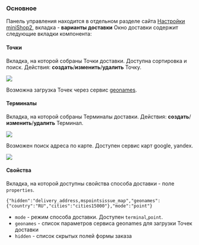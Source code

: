 ### Основное

Панель управления находится в отдельном разделе сайта [Настройки miniShop2][01020104], вкладка - **варианты доставки**
Окно доставки содержит следующие вкладки компонента:

#### Точки
Вкладка, на которой собраны Точки доставки. Доступна сортировка и поиск.
Действия: **создать**/**изменить**/**удалить** Точку.

[![](https://file.modx.pro/files/2/8/8/2885b4e4512e4f93904d1752e3a67513s.jpg)](https://file.modx.pro/files/2/8/8/2885b4e4512e4f93904d1752e3a67513.png)

Возможна загрузка Точек через сервис [geonames][001]. 

#### Терминалы
Вкладка, на которой собраны Терминалы доставки.
Действия: **создать**/**изменить**/**удалить** Терминал.

[![](https://file.modx.pro/files/1/5/8/1582155fa31727cef0b3796e92d65411s.jpg)](https://file.modx.pro/files/1/5/8/1582155fa31727cef0b3796e92d65411.png)

Возможен поиск адреса по карте. Доступен сервис карт google, yandex.

[![](https://file.modx.pro/files/2/c/f/2cff73134c3033e1af829730ab6e8984s.jpg)](https://file.modx.pro/files/2/c/f/2cff73134c3033e1af829730ab6e8984.png)

#### Свойства
Вкладка, на которой доступны свойства способа доставки - поле `properties`.

```
{"hidden":"delivery_address,mspointsissue_map","geonames":{"country":"RU","cities":"cities15000"},"mode":"point"}
```

- `mode` - режим способа доставки. Доступен `terminal`,`point`.
- `geonames` - список параметров сервиса geonames для загрузки Точек доставки
- `hidden` - список скрытых полей формы заказа

[01020104]: /ru/01_Компоненты/02_miniShop2/01_Интерфейс/04_Настройки.md
[001]: http://www.geonames.org